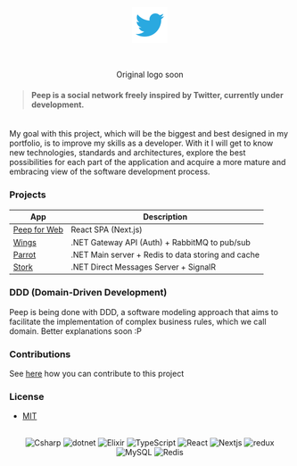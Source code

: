 <p align="center">
   <img src=".github/twitter.png" width="64" height="64"/>
</p>

<br/>

<p align="center">Original logo soon</p>

> #### Peep is a social network freely inspired by Twitter, currently under development.

<br/>
My goal with this project, which will be the biggest and best designed in my portfolio, is to improve my skills as a developer. With it I will get to know new technologies, standards and architectures, explore the best possibilities for each part of the application and acquire a more mature and embracing view of the software development process.
<br/>

### Projects


| App                                                         |  Description              |
| ----------------------------------------------------------- | ------------------------- |
| [Peep for Web](source/web)          | React SPA (Next.js)                               | 
| [Wings](source/Wings)               | .NET Gateway API (Auth) + RabbitMQ to pub/sub     |
| [Parrot](source/Parrot)             | .NET Main server + Redis to data storing and cache|
| [Stork](source/Stork)               | .NET Direct Messages Server + SignalR             |


### DDD (Domain-Driven Development)

Peep is being done with DDD, a software modeling approach that aims to facilitate the implementation of complex business rules, which we call domain.
Better explanations soon :P

### Contributions 

See [here](CONTRIBUTING.md) how you can contribute to this project


### License 

- [MIT](https://choosealicense.com/licenses/mit/)

<br/>

<div align="center">
   <img alt="Csharp" src="https://img.shields.io/badge/-C%23-7022DC?style=flat-square&logo=c-sharp&logoColor=white" />
   <img alt="dotnet" src="https://img.shields.io/badge/-.NET-702D91?style=flat-square&logo=.net&logoColor=white" />
   <img alt="Elixir" src="https://img.shields.io/badge/elixir-%234B275F.svg?style=for-the-badge&logo=elixir&logoColor=white"/>
   <img alt="TypeScript" src="https://img.shields.io/badge/-TypeScript-007ACC?style=flat-square&logo=typescript&logoColor=white" />
   <img alt="React" src="https://img.shields.io/badge/-React-45b8d8?style=flat-square&logo=react&logoColor=white" />
   <img alt="Nextjs" src="https://img.shields.io/badge/-Nextjs-191929?style=flat-square&logo=next.js&logoColor=white" />
   <img alt="redux" src="https://img.shields.io/badge/-Redux-6c3995?style=flat-square&logo=redux&logoColor=white" />
   <img alt="MySQL" src="https://img.shields.io/badge/-MySQL-1a202c?style=flat-square&logo=MySQL&logoColor=white" /> 
   <img alt="Redis" src="https://img.shields.io/badge/-Redis-e93940?style=flat-square&logo=redis&logoColor=white" />
</div>